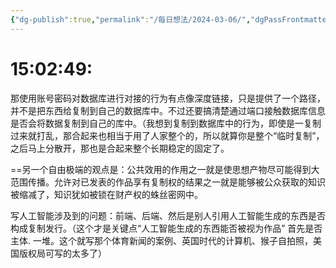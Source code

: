 ```yaml
---
{"dg-publish":true,"permalink":"/每日想法/2024-03-06/","dgPassFrontmatter":true}
---
```




# 15:02:49:

那使用账号密码对数据库进行对接的行为有点像深度链接，只是提供了一个路径，并不是把东西给复制到自己的数据库中。不过还要搞清楚通过端口接触数据库信息是否会将数据复制到自己的库中。（我想到复制到数据库中的行为，即使是一复制过来就打乱，那合起来也相当于用了人家整个的，所以就算你是整个“临时复制”，之后马上分散开，那也是合起来整个长期稳定的固定了。


==另一个自由极端的观点是：公共效用的作用之一就是使思想产物尽可能得到大范围传播。允许对已发表的作品享有复制权的结果之一就是能够被公众获取的知识被缩减了，知识犹如被锁在财产权的蛛丝密网中。


写人工智能涉及到的问题：前端、后端、然后是别人引用人工智能生成的东西是否构成复制发行。（这个才是关键点“人工智能生成的东西能否被视为作品” 首先是否主体. 一堆。这个就写那个体育新闻的案例、英国时代的计算机、猴子自拍照，美国版权局可写的太多了）